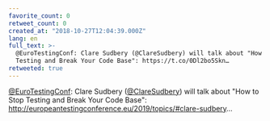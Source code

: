 ```yaml
---
favorite_count: 0
retweet_count: 0
created_at: "2018-10-27T12:04:39.000Z"
lang: en
full_text: >-
  @EuroTestingConf: Clare Sudbery (@ClareSudbery) will talk about "How to Stop
  Testing and Break Your Code Base": https://t.co/0Dl2bo5Skn…
retweeted: true
---
```


[@EuroTestingConf](https://twitter.com/EuroTestingConf): Clare Sudbery
([@ClareSudbery](https://twitter.com/ClareSudbery)) will talk about "How to Stop
Testing and Break Your Code Base":
<http://europeantestingconference.eu/2019/topics/#clare-sudbery>…
